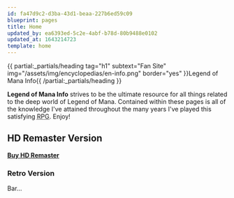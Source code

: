 ```yaml
---
id: fa47d9c2-d3ba-43d1-beaa-227b6ed59c09
blueprint: pages
title: Home
updated_by: ea6393ed-5c2e-4abf-b78d-80b9488e0102
updated_at: 1643214723
template: home
---
```

{{ partial:_partials/heading tag="h1" subtext="Fan Site" img="/assets/img/encyclopedias/en-info.png" border="yes" }}Legend of Mana Info{{ /partial:_partials/heading }}

<p class="prose pb-8 md:text-xl"><b>Legend of Mana Info</b> strives to be the ultimate resource for all things related to the deep world of Legend of Mana. Contained within these pages is all of the knowledge I've attained throughout the many years I've played this satisfying <abbr title="Role Playing Game">RPG</abbr>. Enjoy!</p>

## HD Remaster Version

<a href="https://www.play-asia.com/search/LOMR?tagid=145091" class="mb-8 w-full h-48 bg(cover center) block rounded hover:(animate-waggle) focus:(animate-waggle)" style="background-image: url('/assets/img/lom-hd.jpg');"><b class="sr-only">Buy HD Remaster</b></a>

### Retro Version

Bar...